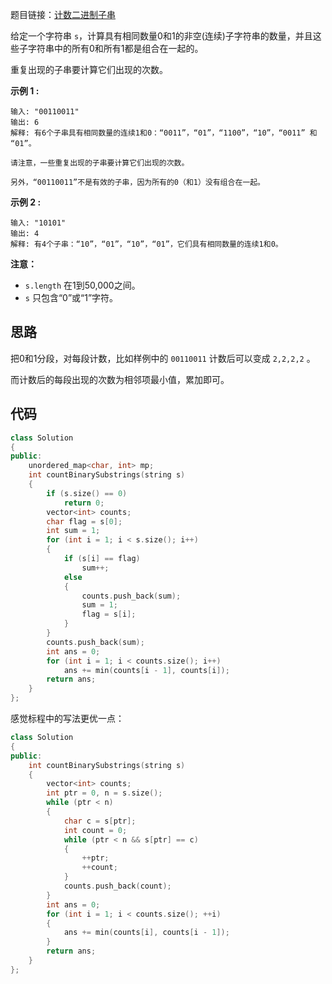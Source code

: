 题目链接：[计数二进制子串](https://leetcode-cn.com/problems/count-binary-substrings/)

给定一个字符串 `s`，计算具有相同数量0和1的非空(连续)子字符串的数量，并且这些子字符串中的所有0和所有1都是组合在一起的。

重复出现的子串要计算它们出现的次数。

**示例 1 :**

```
输入: "00110011"
输出: 6
解释: 有6个子串具有相同数量的连续1和0：“0011”，“01”，“1100”，“10”，“0011” 和 “01”。

请注意，一些重复出现的子串要计算它们出现的次数。

另外，“00110011”不是有效的子串，因为所有的0（和1）没有组合在一起。
```

**示例 2 :**

```
输入: "10101"
输出: 4
解释: 有4个子串：“10”，“01”，“10”，“01”，它们具有相同数量的连续1和0。
```

**注意：**

- `s.length` 在1到50,000之间。
- `s` 只包含“0”或“1”字符。

## 思路

把0和1分段，对每段计数，比如样例中的 `00110011` 计数后可以变成 `2,2,2,2` 。

而计数后的每段出现的次数为相邻项最小值，累加即可。

## 代码

```cpp
class Solution
{
public:
    unordered_map<char, int> mp;
    int countBinarySubstrings(string s)
    {
        if (s.size() == 0)
            return 0;
        vector<int> counts;
        char flag = s[0];
        int sum = 1;
        for (int i = 1; i < s.size(); i++)
        {
            if (s[i] == flag)
                sum++;
            else
            {
                counts.push_back(sum);
                sum = 1;
                flag = s[i];
            }
        }
        counts.push_back(sum);
        int ans = 0;
        for (int i = 1; i < counts.size(); i++)
            ans += min(counts[i - 1], counts[i]);
        return ans;
    }
};
```

感觉标程中的写法更优一点：

```cpp
class Solution
{
public:
    int countBinarySubstrings(string s)
    {
        vector<int> counts;
        int ptr = 0, n = s.size();
        while (ptr < n)
        {
            char c = s[ptr];
            int count = 0;
            while (ptr < n && s[ptr] == c)
            {
                ++ptr;
                ++count;
            }
            counts.push_back(count);
        }
        int ans = 0;
        for (int i = 1; i < counts.size(); ++i)
        {
            ans += min(counts[i], counts[i - 1]);
        }
        return ans;
    }
};
```

